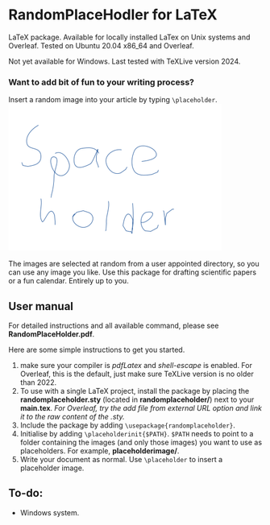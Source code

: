 # RandomPlaceHodler for LaTeX
LaTeX package.
Available for locally installed LaTex on Unix systems and Overleaf. Tested on Ubuntu 20.04 x86_64 and Overleaf. 

Not yet available for Windows. Last tested with TeXLive version 2024.

### Want to add bit of fun to your writing process? 
Insert a random image into your article by typing `\placeholder`. 
![A image used as place holder](./placeholderimage/space-holder.png)

The images are selected at random from a user appointed directory, so you can use any image you like.
Use this package for drafting scientific papers or a fun calendar. Entirely up to you.
 
## User manual
For detailed instructions and all available command, please see **RandomPlaceHolder.pdf**.

Here are some simple instructions to get you started.

1. make sure your compiler is *pdfLatex* and *shell-escape* is enabled. For Overleaf, this is the default, just make sure TeXLive version is no older than 2022.
2. To use with a single LaTeX project, install the package by placing the **randomplaceholder.sty** (located in **randomplaceholder/**) next to your **main.tex**. 
*For Overleaf, try the add file from external URL option and link it to the raw content of the .sty.*
3. Include the package by adding `\usepackage{randomplaceholder}`.
4. Initialise by adding `\placeholderinit{$PATH}`. `$PATH` needs to point to a folder containing the images (and only those images) you want to use as placeholders. For example, **placeholderimage/**.
5. Write your document as normal. Use `\placeholder` to insert a placeholder image.

## To-do:
- Windows system.
